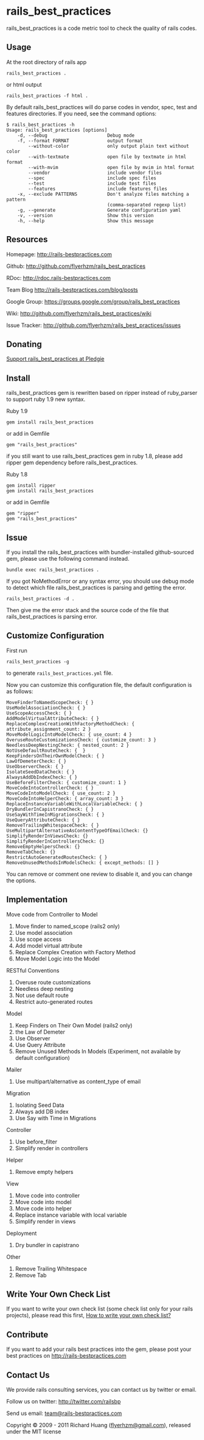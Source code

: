 rails_best_practices
====================

rails_best_practices is a code metric tool to check the quality of rails codes.

Usage
-----

At the root directory of rails app

    rails_best_practices .

or html output

    rails_best_practices -f html .

By default rails_best_practices will do parse codes in vendor, spec, test and features directories. If you need, see the command options:

    $ rails_best_practices -h
    Usage: rails_best_practices [options]
        -d, --debug                      Debug mode
        -f, --format FORMAT              output format
            --without-color              only output plain text without color
            --with-textmate              open file by textmate in html format
            --with-mvim                  open file by mvim in html format
            --vendor                     include vendor files
            --spec                       include spec files
            --test                       include test files
            --features                   include features files
        -x, --exclude PATTERNS           Don't analyze files matching a pattern
                                         (comma-separated regexp list)
        -g, --generate                   Generate configuration yaml
        -v, --version                    Show this version
        -h, --help                       Show this message

Resources
---------

Homepage: <http://rails-bestpractices.com>

Github: <http://github.com/flyerhzm/rails_best_practices>

RDoc: <http://rdoc.rails-bestpractices.com>

Team Blog <http://rails-bestpractices.com/blog/posts>

Google Group: <https://groups.google.com/group/rails_best_practices>

Wiki: <http://github.com/flyerhzm/rails_best_practices/wiki>

Issue Tracker: <http://github.com/flyerhzm/rails_best_practices/issues>

Donating
--------

<a href='http://www.pledgie.com/campaigns/12057'>Support rails_best_practices at Pledgie</a>

Install
-------

rails_best_practices gem is rewritten based on ripper instead of ruby_parser to support ruby 1.9 new syntax.

Ruby 1.9

    gem install rails_best_practices

or add in Gemfile

    gem "rails_best_practices"

if you still want to use rails_best_practices gem in ruby 1.8, please add ripper gem dependency before rails_best_practices.

Ruby 1.8

    gem install ripper
    gem install rails_best_practices

or add in Gemfile

    gem "ripper"
    gem "rails_best_practices"

Issue
-----

If you install the rails_best_practices with bundler-installed github-sourced gem, please use the following command instead.

    bundle exec rails_best_practices .

If you got NoMethodError or any syntax error, you should use debug mode to detect which file rails_best_practices is parsing and getting the error.

    rails_best_practices -d .

Then give me the error stack and the source code of the file that rails_best_practices is parsing error.

Customize Configuration
-----------------------

First run

    rails_best_practices -g

to generate `rails_best_practices.yml` file.

Now you can customize this configuration file, the default configuration is as follows:

    MoveFinderToNamedScopeCheck: { }
    UseModelAssociationCheck: { }
    UseScopeAccessCheck: { }
    AddModelVirtualAttributeCheck: { }
    ReplaceComplexCreationWithFactoryMethodCheck: { attribute_assignment_count: 2 }
    MoveModelLogicIntoModelCheck: { use_count: 4 }
    OveruseRouteCustomizationsCheck: { customize_count: 3 }
    NeedlessDeepNestingCheck: { nested_count: 2 }
    NotUseDefaultRouteCheck: {  }
    KeepFindersOnTheirOwnModelCheck: { }
    LawOfDemeterCheck: { }
    UseObserverCheck: { }
    IsolateSeedDataCheck: { }
    AlwaysAddDbIndexCheck: { }
    UseBeforeFilterCheck: { customize_count: 1 }
    MoveCodeIntoControllerCheck: { }
    MoveCodeIntoModelCheck: { use_count: 2 }
    MoveCodeIntoHelperCheck: { array_count: 3 }
    ReplaceInstanceVariableWithLocalVariableCheck: { }
    DryBundlerInCapistranoCheck: { }
    UseSayWithTimeInMigrationsCheck: { }
    UseQueryAttributeCheck: { }
    RemoveTrailingWhitespaceCheck: { }
    UseMultipartAlternativeAsContentTypeOfEmailCheck: {}
    SimplifyRenderInViewsCheck: {}
    SimplifyRenderInControllersCheck: {}
    RemoveEmptyHelpersCheck: {}
    RemoveTabCheck: {}
    RestrictAutoGeneratedRoutesCheck: { }
    RemoveUnusedMethodsInModelsCheck: { except_methods: [] }

You can remove or comment one review to disable it, and you can change the options.

Implementation
--------------

Move code from Controller to Model

1. Move finder to named_scope (rails2 only)
2. Use model association
3. Use scope access
4. Add model virtual attribute
5. Replace Complex Creation with Factory Method
6. Move Model Logic into the Model

RESTful Conventions

1. Overuse route customizations
2. Needless deep nesting
3. Not use default route
4. Restrict auto-generated routes

Model

1. Keep Finders on Their Own Model (rails2 only)
2. the Law of Demeter
3. Use Observer
4. Use Query Attribute
5. Remove Unused Methods In Models (Experiment, not available by default configuration)

Mailer

1. Use multipart/alternative as content_type of email

Migration

1. Isolating Seed Data
2. Always add DB index
3. Use Say with Time in Migrations

Controller

1. Use before_filter
2. Simplify render in controllers

Helper

1. Remove empty helpers

View

1. Move code into controller
2. Move code into model
3. Move code into helper
4. Replace instance variable with local variable
5. Simplify render in views

Deployment

1. Dry bundler in capistrano

Other

1. Remove Trailing Whitespace
2. Remove Tab

Write Your Own Check List
-------------------------

If you want to write your own check list (some check list only for your rails projects), please read this first, [How to write your own check list?][1]

Contribute
----------

If you want to add your rails best practices into the gem, please post your best practices on <http://rails-bestpractices.com>

Contact Us
----------

We provide rails consulting services, you can contact us by twitter or email.

Follow us on twitter: <http://twitter.com/railsbp>

Send us email: <team@rails-bestpractices.com>


Copyright © 2009 - 2011 Richard Huang (flyerhzm@gmail.com), released under the MIT license


[1]:https://github.com/flyerhzm/rails_best_practices/wiki/How-to-write-your-own-check-list
